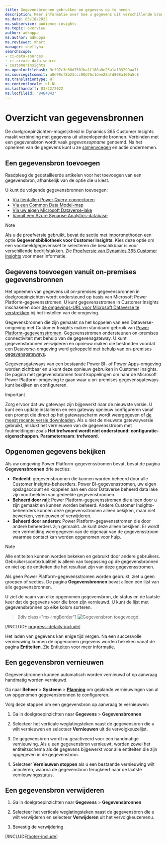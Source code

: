 ```yaml
---
title: Gegevensbronnen gebruiken om gegevens op te nemen
description: Meer informatie over hoe u gegevens uit verschillende bronnen kunt importeren.
ms.date: 03/18/2022
ms.subservice: audience-insights
ms.topic: overview
author: adkuppa
ms.author: adkuppa
ms.reviewer: mhart
manager: shellyha
searchScope:
- ci-data-sources
- ci-create-data-source
- customerInsights
ms.openlocfilehash: 9cf97c3e30d7501ba1f188a0e25a1a103299aa7f
ms.sourcegitcommit: a8e99cf8b23ccc00d76c1dee22afd808a160a5c8
ms.translationtype: HT
ms.contentlocale: nl-NL
ms.lasthandoff: 03/22/2022
ms.locfileid: "8464043"
---
```

# <a name="data-sources-overview"></a>Overzicht van gegevensbronnen



De doelgroepinzichten-mogelijkheid in Dynamics 365 Customer Insights maakt verbinding met gegevens uit uiteenlopende bronnen. Verbinden met een gegevensbron wordt vaak *gegevensopname* genoemd. Na het opnemen van de gegevens kunt u ze [samenvoegen](data-unification.md) en actie ondernemen.

## <a name="add-a-data-source"></a>Een gegevensbron toevoegen

Raadpleeg de gedetailleerde artikelen voor het toevoegen van een gegevensbron, afhankelijk van de optie die u kiest.

U kunt de volgende gegevensbronnen toevoegen:

- [Via tientallen Power Query-connectoren](connect-power-query.md)
- [Via een Common Data Model-map](connect-common-data-model.md)
- [Via uw eigen Microsoft Dataverse-lake](connect-dataverse-managed-lake.md)
- [Vanuit een Azure Synapse Analytics-database](connect-synapse.md)

> [!NOTE]
> Als u de proefversie gebruikt, bevat de sectie met importmethoden een optie **Gegevensbibliotheek voor Customer Insights**. Kies deze optie om een voorbeeldgegevensset te selecteren die beschikbaar is voor verschillende bedrijfstakken. Zie [Proefversie van Dynamics 365 Customer Insights](../trial-signup.md) voor meer informatie.

## <a name="add-data-from-on-premises-data-sources"></a>Gegevens toevoegen vanuit on-premises gegevensbronnen

Het opnemen van gegevens uit on-premises gegevensbronnen in doelgroepinzichten wordt ondersteund op basis van Microsoft Power Platform-gegevensstromen. U kunt gegevensstromen in Customer Insights inschakelen door [de omgevings-URL voor Microsoft Dataverse te verstrekken](create-environment.md) bij het instellen van de omgeving.

Gegevensbronnen die zijn gemaakt na het koppelen van een Dataverse-omgeving met Customer Insights maken standaard gebruik van [Power Platform-gegevensstromen](/power-query/dataflows/overview-dataflows-across-power-platform-dynamics-365). Gegevensstromen ondersteunen on-premises connectiviteit met behulp van de gegevensgateway. U kunt gegevensbronnen verwijderen en opnieuw maken die bestonden voordat een Dataverse-omgeving werd gekoppeld [met behulp van on-premises gegevensgateways](/data-integration/gateway/service-gateway-app).

Gegevensgateways van een bestaande Power BI- of Power Apps-omgeving worden zichtbaar en u kunt deze opnieuw gebruiken in Customer Insights. De pagina met gegevensbronnen toont koppelingen om naar de Microsoft Power Platform-omgeving te gaan waar u on-premises gegevensgateways kunt bekijken en configureren.

> [!IMPORTANT]
> Zorg ervoor dat uw gateways zijn bijgewerkt naar de nieuwste versie. U kunt een update installeren en een gateway opnieuw configureren vanaf een prompt die direct op het gatewayscherm wordt weergegeven of [de meest recente versie downloaden](https://powerapps.microsoft.com/downloads/). Als u niet de nieuwste gatewayversie gebruikt, mislukt het vernieuwen van de gegevensstroom met foutmeldingen zoals **Het trefwoord wordt niet ondersteund: configuratie-eigenschappen. Parameternaam: trefwoord**.

## <a name="review-ingested-data"></a>Opgenomen gegevens bekijken
Als uw omgeving Power Platform-gegevensstromen bevat, bevat de pagina **Gegevensbronnen** drie secties: 
- **Gedeeld**: gegevensbronnen die kunnen worden beheerd door alle Customer Insights-beheerders. Power BI-gegevensstromen, uw eigen opslagaccount en koppelen aan een door Dataverse beheerd data lake zijn voorbeelden van gedeelde gegevensbronnen.
- **Beheerd door mij**: Power Platform-gegevensstromen die alleen door u zijn gemaakt en kunnen worden beheerd. Andere Customer Insights-beheerders kunnen deze gegevensstromen alleen bekijken, maar niet bewerken, vernieuwen of verwijderen.
- **Beheerd door anderen**: Power Platform-gegevensstromen die door andere beheerders zijn gemaakt. Je kunt deze alleen bekijken. Er wordt een vermelding weergegeven van de eigenaar van de gegevensstroom waarmee contact kan worden opgenomen voor hulp.
> [!NOTE]
> Alle entiteiten kunnen worden bekeken en gebruikt door andere gebruikers. Gebruikerscontextualiteit is alleen van toepassing op de gegevensbronnen en niet op de entiteiten die het resultaat zijn van deze gegevensstromen.

Als geen Power Platform-gegevensstromen worden gebruikt, ziet u geen groepen of secties. De pagina **Gegevensbronnen** bevat alleen een lijst van alle gegevensbronnen.

U ziet de naam van elke opgenomen gegevensbron, de status en de laatste keer dat de gegevens voor die bron zijn vernieuwd. U kunt de lijst met gegevensbronnen op elke kolom sorteren.

> [!div class="mx-imgBorder"]
> ![Gegevensbron toegevoegd.](media/configure-data-datasource-added.png "Gegevensbron toegevoegd")

[!INCLUDE [progress-details-include](../includes/progress-details-pane.md)]

Het laden van gegevens kan enige tijd vergen. Na een succesvolle vernieuwing kunnen de opgenomen gegevens worden bekeken vanaf de pagina **Entiteiten**. Zie [Entiteiten](entities.md) voor meer informatie.

## <a name="refresh-a-data-source"></a>Een gegevensbron vernieuwen

Gegevensbronnen kunnen automatisch worden vernieuwd of op aanvraag handmatig worden vernieuwd. 

Ga naar **Beheer** > **Systeem** > [**Planning**](system.md#schedule-tab) om geplande vernieuwingen van al uw opgenomen gegevensbronnen te configureren.

Volg deze stappen om een gegevensbron op aanvraag te vernieuwen:

1. Ga in doelgroepinzichten naar **Gegevens** > **Gegevensbronnen**.

2. Selecteer het verticale weglatingsteken naast de gegevensbron die u wilt vernieuwen en selecteer **Vernieuwen** uit de vervolgkeuzelijst.

3. De gegevensbron wordt nu geactiveerd voor een handmatige vernieuwing. Als u een gegevensbron vernieuwt, worden zowel het entiteitsschema als de gegevens bijgewerkt voor alle entiteiten die zijn opgegeven in de gegevensbron.

4. Selecteer **Vernieuwen stoppen** als u een bestaande vernieuwing wilt annuleren, waarna de gegevensbron terugkeert naar de laatste vernieuwingsstatus.

## <a name="delete-a-data-source"></a>Een gegevensbron verwijderen

1. Ga in doelgroepinzichten naar **Gegevens** > **Gegevensbronnen**.

2. Selecteer het verticale weglatingsteken naast de gegevensbron die u wilt verwijderen en selecteer **Verwijderen** uit het vervolgkeuzemenu.

3. Bevestig de verwijdering.


[!INCLUDE[footer-include](../includes/footer-banner.md)]
